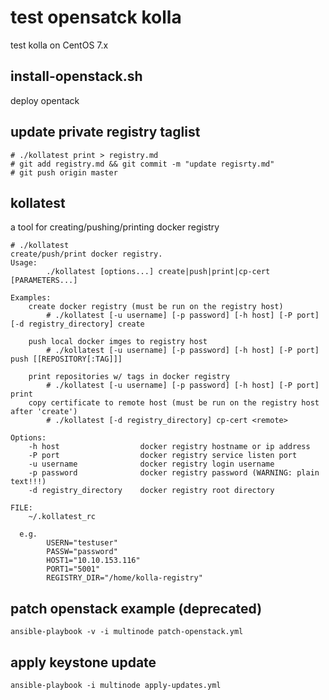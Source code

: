 # test opensatck kolla

test kolla on CentOS 7.x

## install-openstack.sh

deploy opentack 

## update private registry taglist

```
# ./kollatest print > registry.md
# git add registry.md && git commit -m "update regisrty.md"
# git push origin master
```

## kollatest

a tool for creating/pushing/printing docker registry

```
# ./kollatest 
create/push/print docker registry.
Usage:
        ./kollatest [options...] create|push|print|cp-cert [PARAMETERS...]

Examples:
    create docker registry (must be run on the registry host)
        # ./kollatest [-u username] [-p password] [-h host] [-P port] [-d registry_directory] create

    push local docker imges to registry host
        # ./kollatest [-u username] [-p password] [-h host] [-P port] push [[REPOSITORY[:TAG]]]

    print repositories w/ tags in docker registry
        # ./kollatest [-u username] [-p password] [-h host] [-P port] print
    copy certificate to remote host (must be run on the registry host after 'create')
        # ./kollatest [-d registry_directory] cp-cert <remote>

Options:
    -h host                  docker registry hostname or ip address
    -P port                  docker registry service listen port
    -u username              docker registry login username
    -p password              docker registry password (WARNING: plain text!!!)
    -d registry_directory    docker registry root directory

FILE:
    ~/.kollatest_rc

  e.g.
        USERN="testuser"
        PASSW="password"
        HOST1="10.10.153.116"
        PORT1="5001"
        REGISTRY_DIR="/home/kolla-registry"
```

## patch openstack example (deprecated)

```
ansible-playbook -v -i multinode patch-openstack.yml 
```

## apply keystone update

```
ansible-playbook -i multinode apply-updates.yml 
```
